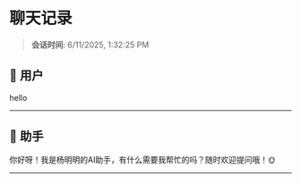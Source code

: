 # 聊天记录

> **会话时间**: 6/11/2025, 1:32:25 PM

## 🙋 用户

hello

---

## 🤖 助手


你好呀！我是杨明明的AI助手，有什么需要我帮忙的吗？随时欢迎提问哦！🌞

---

